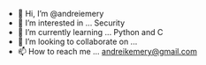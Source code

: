 - 👋 Hi, I’m @andreiemery
- 👀 I’m interested in ... Security
- 🌱 I’m currently learning ... Python and C
- 💞️ I’m looking to collaborate on ...
- 📫 How to reach me ... andreikemery@gmail.com

<!---
andreiemery/andreiemery is a ✨ special ✨ repository because its `README.md` (this file) appears on your GitHub profile.
You can click the Preview link to take a look at your changes.
--->
